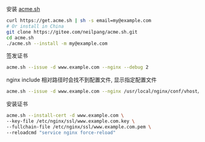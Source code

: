 安装 [acme.sh](https://github.com/acmesh-official/acme.sh/)
```bash
curl https://get.acme.sh | sh -s email=my@example.com
# Or install in China
git clone https://gitee.com/neilpang/acme.sh.git
cd acme.sh
./acme.sh --install -m my@example.com
```

签发证书
```bash
acme.sh --issue -d www.example.com --nginx --debug 2
```
nginx include 相对路径时会找不到配置文件, 显示指定配置文件
```bash
acme.sh --issue -d www.example.com --nginx /usr/local/nginx/conf/vhost/www.example.com.conf --debug 2
```

安装证书
```bash
acme.sh --install-cert -d www.example.com \
--key-file /etc/nginx/ssl/www.example.com.key \
--fullchain-file /etc/nginx/ssl/www.example.com.pem \
--reloadcmd "service nginx force-reload"
```
